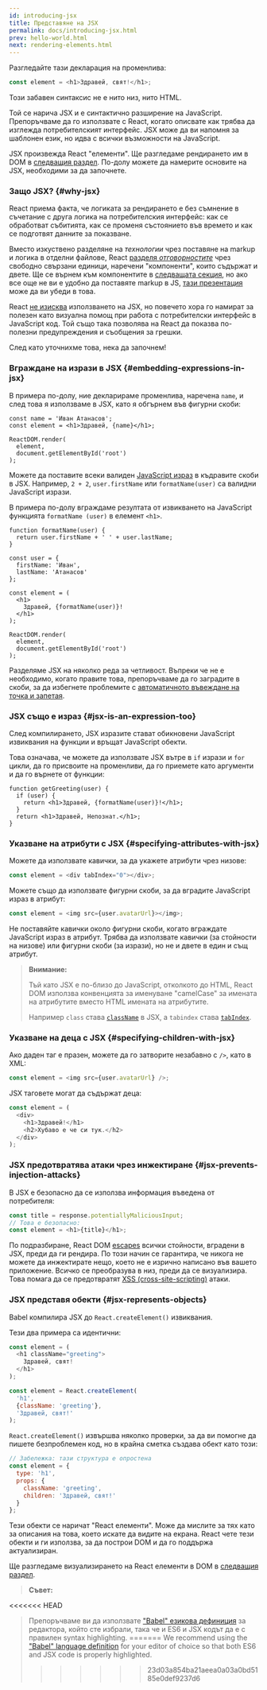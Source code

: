 ```yaml
---
id: introducing-jsx
title: Представяне на JSX
permalink: docs/introducing-jsx.html
prev: hello-world.html
next: rendering-elements.html
---
```


Разгледайте тази декларация на променлива:

```js
const element = <h1>Здравей, свят!</h1>;
```

Този забавен синтаксис не е нито низ, нито HTML.

Той се нарича JSX и е синтактично разширение на JavaScript. Препоръчваме да го използвате с React, когато описвате как трябва да изглежда потребителският интерфейс. JSX може да ви напомня за шаблонен език, но идва с всички възможности на JavaScript.

JSX произвежда React "елементи". Ще разгледаме рендирането им в DOM в [следващия раздел](/docs/rendering-elements.html). По-долу можете да намерите основите на JSX, необходими за да започнете.

### Защо JSX? {#why-jsx}

React приема факта, че логиката за рендирането е без съмнение в съчетание с друга логика на потребителския интерфейс: как се обработват събитията, как се променя състоянието във времето и как се подготвят данните за показване.

Вместо изкуствено разделяне на *технологии* чрез поставяне на markup и логика в отделни файлове, React [разделя *отговорностите*](https://en.wikipedia.org/wiki/Separation_of_concerns) чрез свободно свързани единици, наречени "компоненти", които съдържат и двете. Ще се върнем към компонентите в [следващата секция](/docs/components-and-props.html), но ако все още не ви е удобно да поставяте markup в JS, [тази презентация](https://www.youtube.com/watch?v=x7cQ3mrcKaY) може да ви убеди в това.

React [не изисква](/docs/react-without-jsx.html) използването на JSX, но повечето хора го намират за полезен като визуална помощ при работа с потребителски интерфейс в JavaScript код. Той също така позволява на React да показва по-полезни предупреждения и съобщения за грешки.

След като уточнихме това, нека да започнем!

### Вграждане на изрази в JSX {#embedding-expressions-in-jsx}

В примера по-долу, ние декларираме променлива, наречена `name`, и след това я използваме в JSX, като я обгърнем във фигурни скоби:

```js{1,2}
const name = 'Иван Атанасов';
const element = <h1>Здравей, {name}</h1>;

ReactDOM.render(
  element,
  document.getElementById('root')
);
```

Можете да поставите всeки валиден [JavaScript израз](https://developer.mozilla.org/en-US/docs/Web/JavaScript/Guide/Expressions_and_Operators#Expressions) в къдравите скоби в JSX. Например, `2 + 2`, `user.firstName` или `formatName(user)` са валидни JavaScript изрази.

В примера по-долу вграждаме резултата от извикването на JavaScript функцията `formatName (user)` в елемент `<h1>`.

```js{12}
function formatName(user) {
  return user.firstName + ' ' + user.lastName;
}

const user = {
  firstName: 'Иван',
  lastName: 'Атанасов'
};

const element = (
  <h1>
    Здравей, {formatName(user)}!
  </h1>
);

ReactDOM.render(
  element,
  document.getElementById('root')
);
```

[](codepen://introducing-jsx)

Разделяме JSX на няколко реда за четливост. Въпреки че не е необходимо, когато правите това, препоръчваме да го заградите в скоби, за да избегнете проблемите с [автоматичното въвеждане на точка и запетая](http://stackoverflow.com/q/2846283).

### JSX също е израз {#jsx-is-an-expression-too}

След компилирането, JSX изразите стават обикновени JavaScript извиквания на функции и връщат JavaScript обекти.

Това означава, че можете да използвате JSX вътре в `if` изрази и `for` цикли, да го присвоите на променливи, да го приемете като аргументи и да го върнете от функции:

```js{3,5}
function getGreeting(user) {
  if (user) {
    return <h1>Здравей, {formatName(user)}!</h1>;
  }
  return <h1>Здравей, Непознат.</h1>;
}
```

### Указване на атрибути с JSX {#specifying-attributes-with-jsx}

Можете да използвате кавички, за да укажете атрибути чрез низове:

```js
const element = <div tabIndex="0"></div>;
```

Можете също да използвате фигурни скоби, за да вградите JavaScript израз в атрибут:

```js
const element = <img src={user.avatarUrl}></img>;
```

Не поставяйте кавички около фигурни скоби, когато вграждате JavaScript израз в атрибут. Трябва да използвате кавички (за стойности на низове) или фигурни скоби (за изрази), но не и двете в един и същ атрибут.

>**Внимание:**
>
>Тъй като JSX е по-близо до JavaScript, отколкото до HTML, React DOM използва конвенцията за именуване "camelCase" за имената на атрибутите вместо HTML имената на атрибутите.
>
>Например `class` става [`className`](https://developer.mozilla.org/en-US/docs/Web/API/Element/className) в JSX, а `tabindex` става [`tabIndex`](https://developer.mozilla.org/en-US/docs/Web/API/HTMLElement/tabIndex).

### Указване на деца с JSX {#specifying-children-with-jsx}

Ако даден таг е празен, можете да го затворите незабавно с `/>`, като в XML:

```js
const element = <img src={user.avatarUrl} />;
```

JSX таговете могат да съдържат деца:

```js
const element = (
  <div>
    <h1>Здравей!</h1>
    <h2>Хубаво е че си тук.</h2>
  </div>
);
```

### JSX предотвратява атаки чрез инжектиране {#jsx-prevents-injection-attacks}

В JSX е безопасно да се използва информация въведена от потребителя:

```js
const title = response.potentiallyMaliciousInput;
// Това е безопасно:
const element = <h1>{title}</h1>;
```

По подразбиране, React DOM [escapes](http://stackoverflow.com/questions/7381974/which-characters-need-to-be-escaped-on-html) всички стойности, вградени в JSX, преди да ги рендира. По този начин се гарантира, че никога не можете да инжектирате нещо, което не е изрично написано във вашето приложение. Всичко се преобразува в низ, преди да се визуализира. Това помага да се предотвратят [XSS (cross-site-scripting)](https://en.wikipedia.org/wiki/Cross-site_scripting) атаки.

### JSX представя обекти {#jsx-represents-objects}

Babel компилира JSX до `React.createElement()` извиквания.

Тези два примера са идентични:

```js
const element = (
  <h1 className="greeting">
    Здравей, свят!
  </h1>
);
```

```js
const element = React.createElement(
  'h1',
  {className: 'greeting'},
  'Здравей, свят!'
);
```

`React.createElement()` извършва няколко проверки, за да ви помогне да пишете безпроблемен код, но в крайна сметка създава обект като този:

```js
// Забележка: тази структура е опростена
const element = {
  type: 'h1',
  props: {
    className: 'greeting',
    children: 'Здравей, свят!'
  }
};
```

Тези обекти се наричат ​​"React елементи". Може да мислите за тях като за описания на това, което искате да видите на екрана. React чете тези обекти и ги използва, за да построи DOM и да го поддържа актуализиран.

Ще разгледаме визуализирането на React елементи в DOM в [следващия раздел](/docs/rendering-elements.html).

>**Съвет:**
>
<<<<<<< HEAD

>Препоръчваме ви да използвате ["Babel" езикова дефиниция](http://babeljs.io/docs/editors) за редактора, който сте избрали, така че и ES6 и JSX кодът да е с правилен syntax highlighting.
=======
>We recommend using the ["Babel" language definition](https://babeljs.io/docs/en/next/editors) for your editor of choice so that both ES6 and JSX code is properly highlighted.
>>>>>>> 23d03a854ba21aeea0a03a0bd5185e0def9237d6
